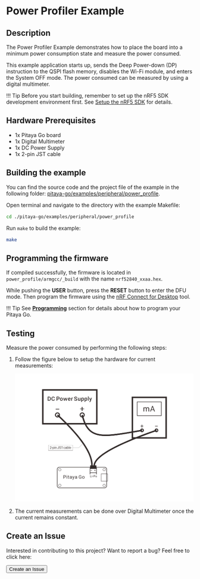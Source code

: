 # Power Profiler Example

## Description

The Power Profiler Example demonstrates how to place the board into a minimum power consumption state and measure the power consumed.

This example application starts up, sends the Deep Power-down (DP) instruction to the QSPI flash memory, disables the Wi-Fi module, and enters the System OFF mode. The power consumed can be measured by using a digital multimeter.

!!! Tip
	Before you start building, remember to set up the nRF5 SDK development environment first. See [Setup the nRF5 SDK](../setup-the-nrf5-sdk.md) for details.

## Hardware Prerequisites

* 1x Pitaya Go board
* 1x Digital Multimeter
* 1x DC Power Supply
* 1x 2-pin JST cable

## Building the example

You can find the source code and the project file of the example in the following folder: [pitaya-go/examples/peripheral/power_profile](https://github.com/makerdiary/pitaya-go/tree/master/examples/peripheral/power_profile).

Open terminal and navigate to the directory with the example Makefile:

``` sh
cd ./pitaya-go/examples/peripheral/power_profile
```

Run `make` to build the example:

``` sh
make
```

## Programming the firmware

If compiled successfully, the firmware is located in `power_profile/armgcc/_build` with the name `nrf52840_xxaa.hex`.

While pushing the **USER** button, press the **RESET** button to enter the DFU mode. Then program the firmware using the [nRF Connect for Desktop](https://www.nordicsemi.com/Software-and-Tools/Development-Tools/nRF-Connect-for-desktop) tool.

!!! Tip
	See **[Programming](../../programming.md)** section for details about how to program your Pitaya Go.


## Testing

Measure the power consumed by performing the following steps:

1. Follow the figure below to setup the hardware for current measurements:

	![](assets/images/power-profiling-setup.png)

2. The current measurements can be done over Digital Multimeter once the current remains constant.

## Create an Issue

Interested in contributing to this project? Want to report a bug? Feel free to click here:

<a href="https://github.com/makerdiary/pitaya-go/issues/new"><button data-md-color-primary="marsala"><i class="fa fa-github"></i> Create an Issue</button></a>

